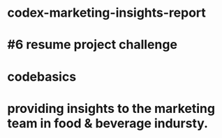 # codex-marketing-insights-report
#  #6 resume project challenge
# codebasics
# providing insights to the marketing team in food & beverage indursty.

